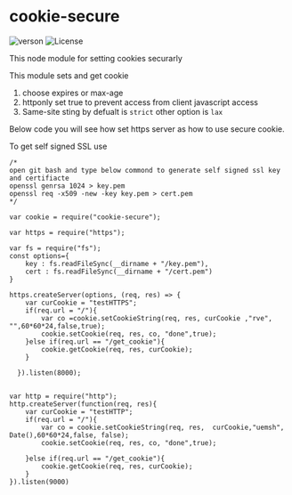 # cookie-secure
![verson](https://img.shields.io/badge/version-1.0.1-green.svg)
![License](https://img.shields.io/badge/License-MIT-yellowgreen.svg)


This node module for setting cookies securarly

This module sets and get cookie 
1. choose expires or max-age
2. httponly set true to prevent access from client javascript access
3. Same-site sting by defualt is `strict` other option is `lax`

Below code you will see how set https server as how to use secure cookie. 

To get self signed SSL use
```
/*
open git bash and type below commond to generate self signed ssl key and certifiacte
openssl genrsa 1024 > key.pem
openssl req -x509 -new -key key.pem > cert.pem
*/ 
```

```
var cookie = require("cookie-secure");

var https = require("https");

var fs = require("fs");
const options={
    key : fs.readFileSync(__dirname + "/key.pem"),
    cert : fs.readFileSync(__dirname + "/cert.pem")
}

https.createServer(options, (req, res) => {
    var curCookie = "testHTTPS";
    if(req.url = "/"){
        var co =cookie.setCookieString(req, res, curCookie ,"rve", "",60*60*24,false,true);
        cookie.setCookie(req, res, co, "done",true);
    }else if(req.url == "/get_cookie"){
        cookie.getCookie(req, res, curCookie);
    }

  }).listen(8000);


var http = require("http");
http.createServer(function(req, res){
    var curCookie = "testHTTP";
    if(req.url = "/"){
        var co = cookie.setCookieString(req, res,  curCookie,"uemsh", Date(),60*60*24,false, false);
        cookie.setCookie(req, res, co, "done",true);
       
    }else if(req.url == "/get_cookie"){
        cookie.getCookie(req, res, curCookie);
    }
}).listen(9000)
```
